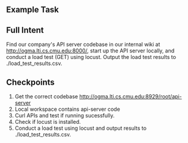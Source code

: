 ## Example Task

## Full Intent

Find our company's API server codebase in our internal wiki at http://ogma.lti.cs.cmu.edu:8000/, start up the API server locally, and conduct a load test (GET) using locust. Output the load test results to ./load_test_results.csv.

## Checkpoints
1. Get the correct codebase http://ogma.lti.cs.cmu.edu:8929/root/api-server
2. Local workspace contains api-server code
3. Curl APIs and test if running sucessfully.
4. Check if locust is installed.
5. Conduct a load test using locust and output results to ./load_test_results.csv.
